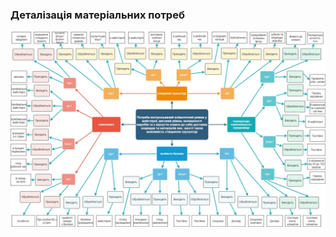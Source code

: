 ### Деталізація матеріальних потреб
![](1-SoftwareRequirements/1.1-DeterminingConsumerNeeds/1.1.2-MaterialNeedsDetails/MindMap.jpg)
